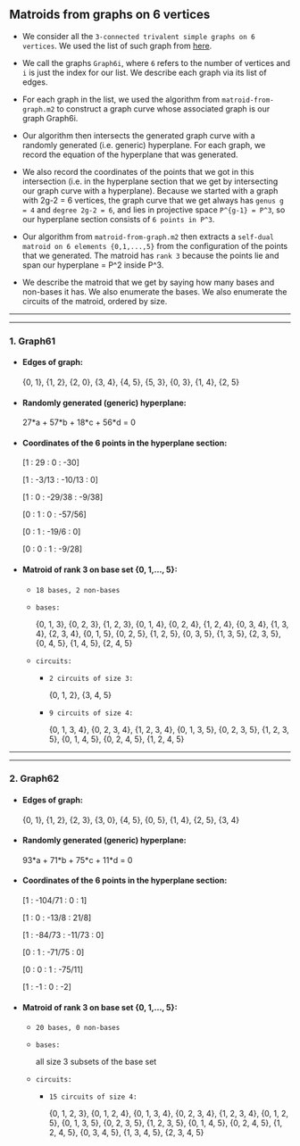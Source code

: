 ## Matroids from graphs on 6 vertices

- We consider all the `3-connected trivalent simple graphs on 6 vertices`. We used the list of such graph from [here](https://en.wikipedia.org/wiki/Table_of_simple_cubic_graphs).

- We call the graphs `Graph6i`, where `6` refers to the number of vertices and `i` is just the index for our list. We describe each graph via its list of edges.

- For each graph in the list, we used the algorithm from `matroid-from-graph.m2` to construct a graph curve
   whose associated graph is our graph Graph6i.

- Our algorithm then intersects the generated graph curve with a randomly generated (i.e. generic) hyperplane. For each graph, we record the equation of the hyperplane that was generated.
   
- We also record the coordinates of the points that we got in this intersection (i.e. in the hyperplane section that we get by intersecting our graph curve with a hyperplane). Because we started with a graph with 2g-2 = 6 vertices, the graph curve that we get always has `genus g = 4` and `degree 2g-2 = 6`, and lies in projective space `P^{g-1} = P^3`, so our hyperplane section consists of `6 points in P^3`.

- Our algorithm from `matroid-from-graph.m2` then extracts a `self-dual matroid on 6 elements {0,1,...,5}` from the configuration of the points that we generated. The matroid has `rank 3` because the points lie and span our hyperplane = P^2 inside P^3.

- We describe the matroid that we get by saying how many bases and non-bases it has. We also enumerate the bases. We also enumerate the circuits of the matroid, ordered by size.

---
---

### 1. Graph61

* #### Edges of graph:

    {0, 1}, {1, 2}, {2, 0}, {3, 4}, {4, 5}, {5, 3}, {0, 3}, {1, 4}, {2, 5}


* #### Randomly generated (generic) hyperplane:
    
    27\*a + 57\*b + 18\*c + 56\*d = 0
    
* #### Coordinates of the 6 points in the hyperplane section:

    [1 : 29 : 0 : -30]
    
    [1 : -3/13 : -10/13 : 0]
    
    [1 : 0 : -29/38 : -9/38]
    
    [0 : 1 : 0 : -57/56]
    
    [0 : 1 : -19/6 : 0]
    
    [0 : 0 : 1 : -9/28]
    
* #### Matroid of rank 3 on base set {0, 1,..., 5}:
    * `18 bases, 2 non-bases`

    * `bases:`
        
        {0, 1, 3}, {0, 2, 3}, {1, 2, 3}, {0, 1, 4}, {0, 2, 4}, {1, 2, 4}, {0, 3, 4}, {1, 3, 4}, {2, 3, 4},
         {0, 1, 5}, {0, 2, 5}, {1, 2, 5}, {0, 3, 5}, {1, 3, 5}, {2, 3, 5}, {0, 4, 5}, {1, 4, 5}, {2, 4, 5}

    * `circuits:`
        * `2 circuits of size 3:`
            
            {0, 1, 2}, {3, 4, 5}

        * `9 circuits of size 4:`
        
            {0, 1, 3, 4}, {0, 2, 3, 4}, {1, 2, 3, 4}, {0, 1, 3, 5}, {0, 2, 3, 5}, {1, 2, 3, 5}, {0, 1, 4, 5}, {0, 2, 4, 5}, {1, 2, 4, 5}

---
---

### 2. Graph62

* #### Edges of graph:

    {0, 1}, {1, 2}, {2, 3}, {3, 0}, {4, 5}, {0, 5}, {1, 4}, {2, 5}, {3, 4}


* #### Randomly generated (generic) hyperplane:
    
    93\*a + 71\*b + 75\*c + 11\*d = 0
    
* #### Coordinates of the 6 points in the hyperplane section:

    [1 : -104/71 : 0 : 1]
    
    [1 : 0 : -13/8 : 21/8]
    
    [1 : -84/73 : -11/73 : 0]
    
    [0 : 1 : -71/75 : 0]
    
    [0 : 0 : 1 : -75/11]
    
    [1 : -1 : 0 : -2]
    
* #### Matroid of rank 3 on base set {0, 1,..., 5}:
    * `20 bases, 0 non-bases`

    * `bases:`
        
        all size 3 subsets of the base set

    * `circuits:`
        * `15 circuits of size 4:`
        
            {0, 1, 2, 3}, {0, 1, 2, 4}, {0, 1, 3, 4}, {0, 2, 3, 4}, {1, 2, 3, 4}, {0, 1, 2, 5},
             {0, 1, 3, 5}, {0, 2, 3, 5}, {1, 2, 3, 5}, {0, 1, 4, 5}, {0, 2, 4, 5}, {1, 2, 4, 5},
             {0, 3, 4, 5}, {1, 3, 4, 5}, {2, 3, 4, 5}


